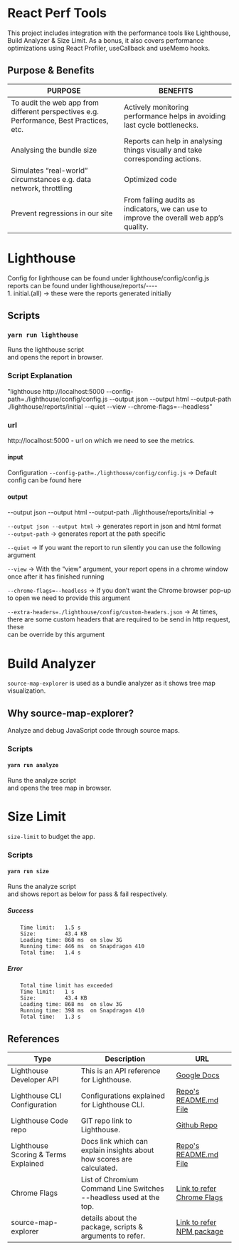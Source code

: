 # React Perf Tools

This project includes integration with the performance tools like Lighthouse, Build Analyzer & Size Limit.
As a bonus, it also covers performance optimizations using React Profiler, useCallback and useMemo hooks.

## Purpose & Benefits
| PURPOSE                                                                                    | BENEFITS                                                                                 |
|--------------------------------------------------------------------------------------------|------------------------------------------------------------------------------------------|
| To audit the web app from different perspectives e\.g\. Performance, Best Practices, etc\. | Actively monitoring performance helps in avoiding last cycle bottlenecks\.               |
| Analysing the bundle size                                                                  | Reports can help in analysing things visually and take corresponding actions\.           |
| Simulates “real\-world” circumstances e\.g\. data network, throttling                      | Optimized code                                                                           |
| Prevent regressions in our site                                                            | From failing audits as indicators, we can use to improve the overall web app’s quality\. |


# Lighthouse

Config for lighthouse can be found under lighthouse/config/config.js<br />
reports can be found under lighthouse/reports/----<br />
    1. initial.(all) -> these were the reports generated initially

## Scripts

### `yarn run lighthouse`
Runs the lighthouse script<br />
and opens the report in browser.

### Script Explanation

"lighthouse http://localhost:5000 --config-path=./lighthouse/config/config.js --output json --output html --output-path ./lighthouse/reports/initial --quiet --view --chrome-flags=--headless"

### url

http://localhost:5000 - url on which we need to see the metrics.

#### input
Configuration
`--config-path=./lighthouse/config/config.js` -> Default config can be found here

#### output
--output json --output html --output-path ./lighthouse/reports/initial ->

`--output json --output html` -> generates report in json and html format<br />
`--output-path` -> generates report at the path specific

`--quiet` -> 
If you want the report to run silently you can use the following argument<br />

`--view` -> 
With the “view” argument, your report opens in a chrome window once after it has finished running<br />

`--chrome-flags=--headless` -> 
If you don’t want the Chrome browser pop-up to open we need to provide this argument<br />

`--extra-headers=./lighthouse/config/custom-headers.json` -> 
At times, there are some custom headers that are required to be send in http request, these<br />
can be override by this argument<br />

# Build Analyzer

`source-map-explorer` is used as a bundle analyzer as it shows tree map visualization.

## Why source-map-explorer?

Analyze and debug JavaScript code through source maps.

### Scripts

#### `yarn run analyze`
Runs the analyze script<br />
and opens the tree map in browser.

# Size Limit

`size-limit` to budget the app.

### Scripts

#### `yarn run size`
Runs the analyze script<br />
and shows report as below for pass & fail respectively.

##### Success

```
    Time limit:   1.5 s
    Size:         43.4 KB
    Loading time: 868 ms  on slow 3G
    Running time: 446 ms  on Snapdragon 410
    Total time:   1.4 s
```
  

##### Error

```
    Total time limit has exceeded
    Time limit:   1 s
    Size:         43.4 KB
    Loading time: 868 ms  on slow 3G
    Running time: 398 ms  on Snapdragon 410
    Total time:   1.3 s
```
  

## References

| Type | Description  | URL  |
| ------- | --- | --- |
| Lighthouse Developer API | This is an API reference for Lighthouse. | [Google Docs](https://developers.google.com/web/tools/lighthouse)|
| Lighthouse CLI Configuration | Configurations explained for Lighthouse CLI. | [Repo's README.md File](https://github.com/GoogleChrome/lighthouse/blob/master/docs/configuration.md)  |
| Lighthouse Code repo | GIT repo link to Lighthouse. | [Github Repo](https://github.com/GoogleChrome/lighthouse)|
| Lighthouse Scoring & Terms Explained | Docs link which can explain insights about how scores are calculated. | [Repo's README.md File](https://github.com/GoogleChrome/lighthouse/blob/d2ec9ffbb21de9ad1a0f86ed24575eda32c796f0/docs/scoring.md#how-are-the-scores-weighted)|
| Chrome Flags | List of Chromium Command Line Switches --headless used at the top. | [Link to refer Chrome Flags](http://peter.sh/experiments/chromium-command-line-switches/)|
| source-map-explorer | details about the package, scripts & arguments to refer. | [Link to refer NPM package](https://www.npmjs.com/package/source-map-explorer)|
